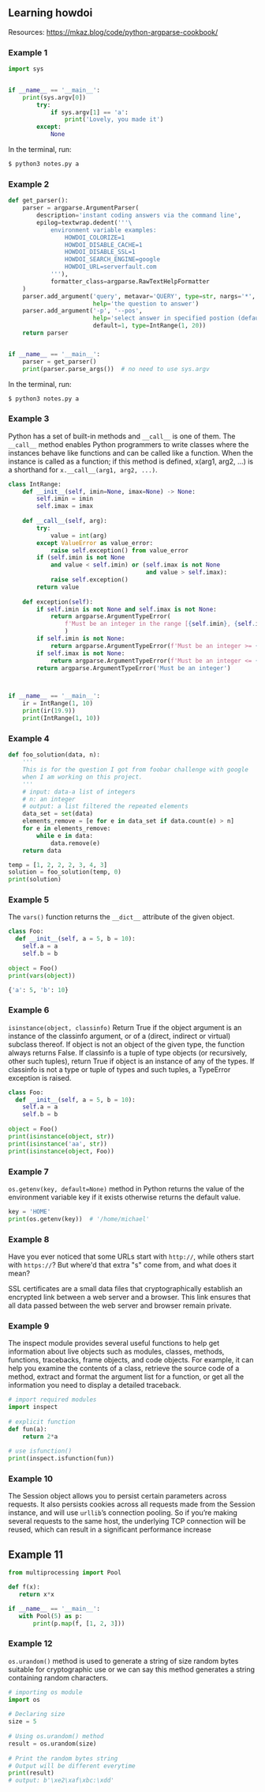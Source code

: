 ## Learning howdoi

Resources: https://mkaz.blog/code/python-argparse-cookbook/


### Example 1
```python
import sys


if __name__ == '__main__':
    print(sys.argv[0])
        try: 
            if sys.argv[1] == 'a':
                print('Lovely, you made it')
        except:
            None
```

In the terminal, run:
```bash
$ python3 notes.py a 
```

### Example 2 
```python
def get_parser():
    parser = argparse.ArgumentParser(
        description='instant coding answers via the command line',
        epilog=textwrap.dedent('''\
            environment variable examples:
                HOWDOI_COLORIZE=1
                HOWDOI_DISABLE_CACHE=1
                HOWDOI_DISABLE_SSL=1
                HOWDOI_SEARCH_ENGINE=google
                HOWDOI_URL=serverfault.com
            '''),
            formatter_class=argparse.RawTextHelpFormatter
    )
    parser.add_argument('query', metavar='QUERY', type=str, nargs='*', 
                        help='the question to answer')
    parser.add_argument('-p', '--pos', 
                        help='select answer in specified postion (default: 1)',
                        default=1, type=IntRange(1, 20))
    return parser


if __name__ == '__main__':
    parser = get_parser()
    print(parser.parse_args())  # no need to use sys.argv
```

In the terminal, run:
```bash
$ python3 notes.py a 
```

### Example 3
Python has a set of built-in methods and `__call__` is one of them. 
The `__call__` method enables Python programmers to write classes where the 
instances behave like functions and can be called like a function. When the 
instance is called as a function; if this method is defined, x(arg1, arg2, ...) 
is a shorthand for `x.__call__(arg1, arg2, ...)`.
```python
class IntRange:
    def __init__(self, imin=None, imax=None) -> None:
        self.imin = imin
        self.imax = imax
        
    def __call__(self, arg):
        try:
            value = int(arg)
        except ValueError as value_error:
            raise self.exception() from value_error
        if (self.imin is not None 
            and value < self.imin) or (self.imax is not None 
                                       and value > self.imax):
            raise self.exception()
        return value
            
    def exception(self):
        if self.imin is not None and self.imax is not None:
            return argparse.ArgumentTypeError(
                f'Must be an integer in the range [{self.imin}, {self.imax}]'
                )
        if self.imin is not None:
            return argparse.ArgumentTypeError(f'Must be an integer >= {self.imin}')
        if self.imax is not None:
            return argparse.ArgumentTypeError(f'Must be an integer <= {self.imax}')
        return argparse.ArgumentTypeError('Must be an integer')



if __name__ == '__main__':
    ir = IntRange(1, 10)
    print(ir(19.9))
    print(IntRange(1, 10))

```

### Example 4 
```python
def foo_solution(data, n):
    '''
    This is for the question I got from foobar challenge with google 
    when I am working on this project. 
    '''
    # input: data-a list of integers
    # n: an integer 
    # output: a list filtered the repeated elements
    data_set = set(data)
    elements_remove = [e for e in data_set if data.count(e) > n]
    for e in elements_remove:
        while e in data:
            data.remove(e)
    return data

temp = [1, 2, 2, 2, 3, 4, 3]
solution = foo_solution(temp, 0)
print(solution)
```

### Example 5
The `vars()` function returns the `__dict__` attribute of the given object.
```python
class Foo:
  def __init__(self, a = 5, b = 10):
    self.a = a
    self.b = b
  
object = Foo()
print(vars(object))

{'a': 5, 'b': 10}
```

### Example 6
`isinstance(object, classinfo)`
Return True if the object argument is an instance of the classinfo argument, or 
of a (direct, indirect or virtual) subclass thereof. If object is not an object 
of the given type, the function always returns False. If classinfo is a tuple 
of type objects (or recursively, other such tuples), return True if object is 
an instance of any of the types. If classinfo is not a type or tuple of types 
and such tuples, a TypeError exception is raised.
```python
class Foo:
  def __init__(self, a = 5, b = 10):
    self.a = a
    self.b = b
  
object = Foo()
print(isinstance(object, str))
print(isinstance('aa', str))
print(isinstance(object, Foo))
```

### Example 7
`os.getenv(key, default=None)` method in Python returns the value of the environment variable key 
if it exists otherwise returns the default value.
```python
key = 'HOME'
print(os.getenv(key))  # '/home/michael'
```

### Example 8
Have you ever noticed that some URLs start with `http://`, while others start 
with `https://`? But where'd that extra "s" come from, and what does it mean?

SSL certificates are a small data files that cryptographically establish an 
encrypted link between a web server and a browser. This link ensures that all 
data passed between the web server and browser remain private.


### Example 9 
The inspect module provides several useful functions to help get information 
about live objects such as modules, classes, methods, functions, tracebacks, 
frame objects, and code objects. For example, it can help you examine the 
contents of a class, retrieve the source code of a method, extract and format 
the argument list for a function, or get all the information you need to 
display a detailed traceback.
```python
# import required modules
import inspect
  
# explicit function
def fun(a):
    return 2*a
  
# use isfunction()
print(inspect.isfunction(fun))
```

### Example 10
 The Session object allows you to persist certain parameters across requests. It also persists cookies across all requests made from the Session instance, and will use `urllib`’s connection pooling. So if you’re making several requests to the same host, the underlying TCP connection will be reused, which can result in a significant performance increase


 ## Example 11
 ```python
 from multiprocessing import Pool

def f(x):
    return x*x

if __name__ == '__main__':
    with Pool(5) as p:
        print(p.map(f, [1, 2, 3]))
 ```


 ### Example 12
 `os.urandom()` method is used to generate a string of size random bytes suitable 
 for cryptographic use or we can say this method generates a string 
 containing random characters.
 ```python
 # importing os module 
import os 
      
# Declaring size
size = 5
  
# Using os.urandom() method
result = os.urandom(size) 
      
# Print the random bytes string
# Output will be different everytime 
print(result) 
# output: b'\xe2\xaf\xbc:\xdd'
 ```